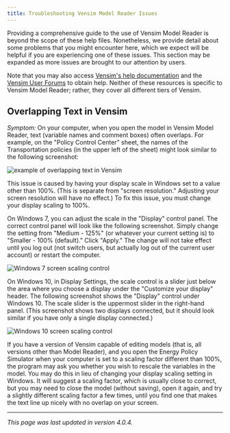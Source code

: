 ```yaml
---
title: Troubleshooting Vensim Model Reader Issues
---
```


Providing a comprehensive guide to the use of Vensim Model Reader is beyond the scope of these help files.  Nonetheless, we provide detail about some problems that you might encounter here, which we expect will be helpful if you are experiencing one of these issues.  This section may be expanded as more issues are brought to our attention by users.

Note that you may also access [Vensim's help documentation](http://www.vensim.com/documentation/index.html?users_guide.htm) and the [Vensim User Forums](http://www.ventanasystems.co.uk/forum/viewforum.php?f=2) to obtain help.  Neither of these resources is specific to Vensim Model Reader; rather, they cover all different tiers of Vensim.

## Overlapping Text in Vensim

_Symptom:_ On your computer, when you open the model in Vensim Model Reader, text (variable names and comment boxes) often overlaps.  For example, on the "Policy Control Center" sheet, the names of the Transportation policies (in the upper left of the sheet) might look similar to the following screenshot:

![example of overlapping text in Vensim](/img/troubleshooting-vensim-OverlappingText.png)

This issue is caused by having your display scale in Windows set to a value other than 100%.  (This is separate from "screen resolution."  Adjusting your screen resolution will have no effect.)  To fix this issue, you must change your display scaling to 100%.

On Windows 7, you can adjust the scale in the "Display" control panel.  The correct control panel will look like the following screenshot.  Simply change the setting from "Medium - 125%" (or whatever your current setting is) to "Smaller - 100% (default)."  Click "Apply."  The change will not take effect until you log out (not switch users, but actually log out of the current user account) or restart the computer.

![Windows 7 screen scaling control](/img/troubleshooting-vensim-ScreenScalingWin7.png)

On Windows 10, in Display Settings, the scale control is a slider just below the area where you choose a display under the "Customize your display" header.  The following screenshot shows the "Display" control under Windows 10.  The scale slider is the uppermost slider in the right-hand panel.  (This screenshot shows two displays connected, but it should look similar if you have only a single display connected.)

![Windows 10 screen scaling control](/img/troubleshooting-vensim-ScreenScalingWin10.png)

If you have a version of Vensim capable of editing models (that is, all versions other than Model Reader), and you open the Energy Policy Simulator when your computer is set to a scaling factor different than 100%, the program may ask you whether you wish to rescale the variables in the model.  You may do this in lieu of changing your display scaling setting in Windows.  It will suggest a scaling factor, which is usually close to correct, but you may need to close the model (without saving), open it again, and try a slightly different scaling factor a few times, until you find one that makes the text line up nicely with no overlap on your screen.

---
*This page was last updated in version 4.0.4.*
